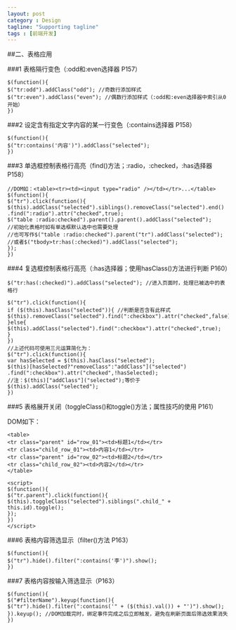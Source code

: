```yaml
---
layout: post
category : Design
tagline: "Supporting tagline"
tags : [前端开发]
---
```


##二、表格应用

###1 表格隔行变色（:odd和:even选择器 P157） 

	$(function(){
	$("tr:odd").addClass("odd"); //奇数行添加样式
	$("tr:even").addClass("even"); //偶数行添加样式（:odd和:even选择器中索引从0开始）
	})

###2 设定含有指定文字内容的某一行变色（:contains选择器 P158） 

	$(function(){
	$("tr:contains('内容')").addClass("selected");
	})

###3 单选框控制表格行高亮（find()方法；:radio，:checked，:has选择器 P158） 

	//DOM如：<table><tr><td><input type="radio" /></td></tr>...</table>
	$(function(){
	$("tr").click(function(){
	$(this).addClass("selected").siblings().removeClass("selected").end()
	.find(":radio").attr("checked",true);
	$("table :radio:checked").parent().parent().addClass("selected");
	//初始化表格时如有单选框默认选中也需要处理
	//也可写作$("table :radio:checked").parent("tr").addClass("selected");
	//或者$("tbody>tr:has(:checked)").addClass("selected");
	});
	})

###4 复选框控制表格行高亮（:has选择器；使用hasClass()方法进行判断 P160） 

	$("tr:has(:checked)").addClass("selected"); //进入页面时，处理已被选中的表格行

	$("tr").click(function(){
	if ($(this).hasClass("selected")){ //判断是否含有此样式
	$(this).removeClass("selected").find(":checkbox").attr("checked",false);
	}else{
	$(this).addClass("selected").find(":checkbox").attr("checked",true);
	}
	})
	//上述代码可使用三元运算简化为：
	$("tr").click(function(){
	var hasSelected = $(this).hasClass("selected");
	$(this)[hasSelected?"removeClass":"addClass"]("selected")
	.find(":checkbox").attr("checked",!hasSelected);
	//注：$(this)["addClass"]("selected");等价于$(this).addClass("selected");
	})

###5 表格展开关闭（toggleClass()和toggle()方法；属性技巧的使用 P161）

DOM如下：

	<table>
	<tr class="parent" id="row_01"><td>标题1</td></tr>
	<tr class="child_row_01"><td>内容1</td></tr>
	<tr class="parent" id="row_02"><td>标题2</td></tr>
	<tr class="child_row_02"><td>内容2</td></tr>
	</table>

	<script>
	$(function(){
	$("tr.parent").click(function(){
	$(this).toggleClass("selected").siblings(".child_" + this.id).toggle();
	});
	})
	</script>

###6 表格内容筛选显示（filter()方法 P163） 

	$(function(){
	$("tr").hide().filter(":contains('李')").show();
	})

###7 表格内容按输入筛选显示（P163） 

	$(function(){
	$("#filterName").keyup(function(){
	$("tr").hide().filter(":contains('" + ($(this).val()) + "')").show();
	}).keyup(); //DOM加载完时，绑定事件完成之后立即触发，避免在刷新页面后筛选效果消失
	})